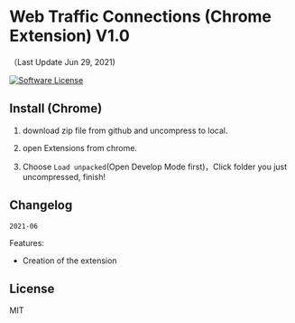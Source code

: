 # Web Traffic Connections (Chrome Extension) V1.0

（Last Update Jun 29, 2021)

[![Software License](https://img.shields.io/badge/license-MIT-brightgreen.svg)](LICENSE)

## Install (Chrome)

1. download zip file from github and uncompress to local.

2. open Extensions from chrome.

3. Choose `Load unpacked`(Open Develop Mode first)，Click folder you just uncompressed, finish!

## Changelog

`2021-06`

Features:
- Creation of the extension

## License

MIT
